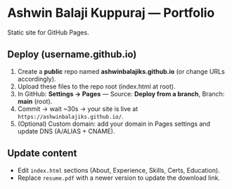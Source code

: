 
# Ashwin Balaji Kuppuraj — Portfolio

Static site for GitHub Pages.

## Deploy (username.github.io)
1. Create a **public** repo named **ashwinbalajiks.github.io** (or change URLs accordingly).
2. Upload these files to the repo root (index.html at root).
3. In GitHub: **Settings → Pages** — Source: **Deploy from a branch**, Branch: **main** (root).
4. Commit → wait ~30s → your site is live at `https://ashwinbalajiks.github.io/`.
5. (Optional) Custom domain: add your domain in Pages settings and update DNS (A/ALIAS + CNAME).

## Update content
- Edit `index.html` sections (About, Experience, Skills, Certs, Education).
- Replace `resume.pdf` with a newer version to update the download link.
